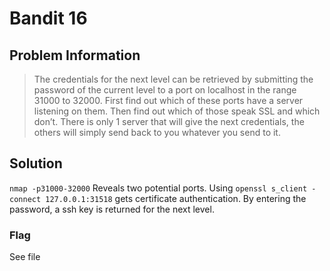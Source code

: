 # Bandit 16

## Problem Information 
  > The credentials for the next level can be retrieved by submitting the password of the current level to a port on localhost in the range 31000 to 32000. First find out which of these ports have a server listening on them. Then find out which of those speak SSL and which don’t. There is only 1 server that will give the next credentials, the others will simply send back to you whatever you send to it.

## Solution
 `nmap -p31000-32000` Reveals two potential ports. Using `openssl s_client -connect 127.0.0.1:31518` gets certificate authentication. By entering the password, a ssh key is returned for the next level.
### Flag
See file
